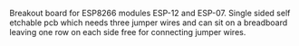 Breakout board for ESP8266 modules ESP-12 and ESP-07. Single sided self etchable pcb which needs three jumper wires and can sit on a breadboard leaving one row on each side free for connecting jumper wires.